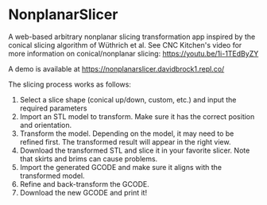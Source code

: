# NonplanarSlicer
A web-based arbitrary nonplanar slicing transformation app inspired by the conical slicing algorithm of Wüthrich et al. 
See CNC Kitchen's video for more information on conical/nonplanar slicing: https://youtu.be/1i-1TEdByZY

A demo is available at https://nonplanarslicer.davidbrock1.repl.co/

The slicing process works as follows:
 1. Select a slice shape (conical up/down, custom, etc.) and input the required parameters
 2. Import an STL model to transform. Make sure it has the correct position and orientation.
 3. Transform the model. Depending on the model, it may need to be refined first. The transformed result will appear in the right view.
 4. Download the transformed STL and slice it in your favorite slicer. Note that skirts and brims can cause problems.
 5. Import the generated GCODE and make sure it aligns with the transformed model.
 6. Refine and back-transform the GCODE.
 7. Download the new GCODE and print it!
